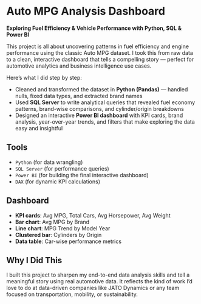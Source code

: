# Auto MPG Analysis Dashboard

**Exploring Fuel Efficiency & Vehicle Performance with Python, SQL & Power BI**

This project is all about uncovering patterns in fuel efficiency and engine performance using the classic Auto MPG dataset. I took this from raw data to a clean, interactive dashboard that tells a compelling story — perfect for automotive analytics and business intelligence use cases.


Here’s what I did step by step:

- Cleaned and transformed the dataset in **Python (Pandas)** — handled nulls, fixed data types, and extracted brand names
- Used **SQL Server** to write analytical queries that revealed fuel economy patterns, brand-wise comparisons, and cylinder/origin breakdowns
- Designed an interactive **Power BI dashboard** with KPI cards, brand analysis, year-over-year trends, and filters that make exploring the data easy and insightful


## Tools

- `Python` (for data wrangling)
- `SQL Server` (for performance queries)
- `Power BI` (for building the final interactive dashboard)
- `DAX` (for dynamic KPI calculations)


## Dashboard

- **KPI cards**: Avg MPG, Total Cars, Avg Horsepower, Avg Weight  
- **Bar chart**: Avg MPG by Brand  
- **Line chart**: MPG Trend by Model Year  
- **Clustered bar**: Cylinders by Origin  
- **Data table**: Car-wise performance metrics  


## Why I Did This

I built this project to sharpen my end-to-end data analysis skills and tell a meaningful story using real automotive data. It reflects the kind of work I’d love to do at data-driven companies like JATO Dynamics or any team focused on transportation, mobility, or sustainability.

